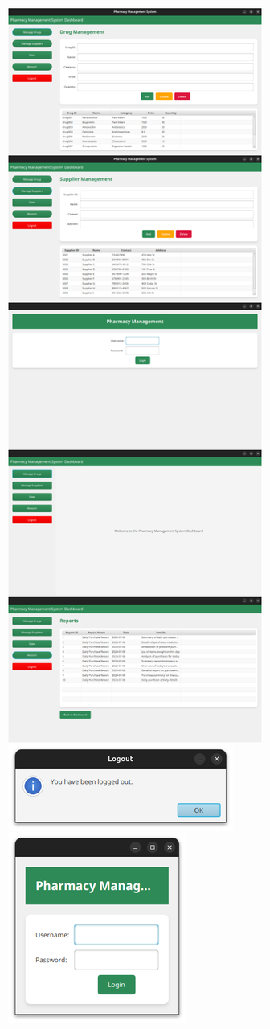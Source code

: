 <img src="Screenshot from 2024-07-08 00-54-51.png" class="rounded mx-auto d-block" alt="..."> 

<img src="Screenshot from 2024-07-08 00-55-05.png" class="rounded mx-auto d-block" alt="...">

<img src="Screenshot from 2024-07-08 01-31-17.png" class="rounded mx-auto d-block" alt="...">

<img src="Screenshot from 2024-07-08 01-31-36.png" class="rounded mx-auto d-block" alt="...">

<img src="Screenshot from 2024-07-08 01-31-48.png" class="rounded mx-auto d-block" alt="...">

<img src="Screenshot from 2024-07-08 01-31-58.png" class="rounded mx-auto d-block" alt="...">

<img src="Screenshot from 2024-07-08 01-32-18.png" class="rounded mx-auto d-block" alt="...">

